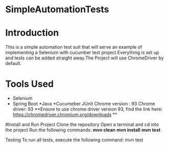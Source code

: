 # SimpleAutomationTests

# Introduction 

This is a simple automation test suit that will serve an example of implementing a Selenium with cucumber test project.Everything is set up and tests can be added straight away.The Project will use ChromeDriver by default.

# Tools Used 

* Selenium 
* Spring Boot 
*Java
*Cucumeber JUnit 
Chrome version : 93 
Chrome driver: 93
**Ensure to use chrome driver version 93, find the link here: https://chromedriver.chromium.org/downloads **

#Install and Run Project 
Clone the repository 
Open a terminal and cd into the project 
Run the following commands: 
**mvn clean**
**mvn install**
**mvn test**

Testing 
To run all tests, execute the following command:
mvn test